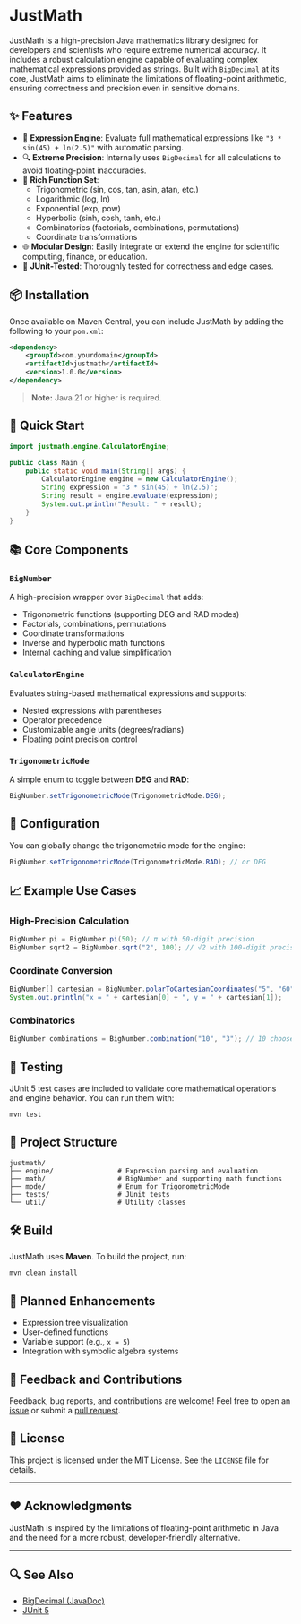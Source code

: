 
# JustMath

JustMath is a high-precision Java mathematics library designed for developers and scientists who require extreme numerical accuracy. It includes a robust calculation engine capable of evaluating complex mathematical expressions provided as strings. Built with `BigDecimal` at its core, JustMath aims to eliminate the limitations of floating-point arithmetic, ensuring correctness and precision even in sensitive domains.

## ✨ Features

- 🧮 **Expression Engine**: Evaluate full mathematical expressions like `"3 * sin(45) + ln(2.5)"` with automatic parsing.
- 🔍 **Extreme Precision**: Internally uses `BigDecimal` for all calculations to avoid floating-point inaccuracies.
- 🧠 **Rich Function Set**:
  - Trigonometric (sin, cos, tan, asin, atan, etc.)
  - Logarithmic (log, ln)
  - Exponential (exp, pow)
  - Hyperbolic (sinh, cosh, tanh, etc.)
  - Combinatorics (factorials, combinations, permutations)
  - Coordinate transformations
- 🌐 **Modular Design**: Easily integrate or extend the engine for scientific computing, finance, or education.
- 🧪 **JUnit-Tested**: Thoroughly tested for correctness and edge cases.

## 📦 Installation

Once available on Maven Central, you can include JustMath by adding the following to your `pom.xml`:

```xml
<dependency>
    <groupId>com.yourdomain</groupId>
    <artifactId>justmath</artifactId>
    <version>1.0.0</version>
</dependency>
```

> **Note:** Java 21 or higher is required.

## 🚀 Quick Start

```java
import justmath.engine.CalculatorEngine;

public class Main {
    public static void main(String[] args) {
        CalculatorEngine engine = new CalculatorEngine();
        String expression = "3 * sin(45) + ln(2.5)";
        String result = engine.evaluate(expression);
        System.out.println("Result: " + result);
    }
}
```

## 📚 Core Components

### `BigNumber`

A high-precision wrapper over `BigDecimal` that adds:

- Trigonometric functions (supporting DEG and RAD modes)
- Factorials, combinations, permutations
- Coordinate transformations
- Inverse and hyperbolic math functions
- Internal caching and value simplification

### `CalculatorEngine`

Evaluates string-based mathematical expressions and supports:

- Nested expressions with parentheses
- Operator precedence
- Customizable angle units (degrees/radians)
- Floating point precision control

### `TrigonometricMode`

A simple enum to toggle between **DEG** and **RAD**:

```java
BigNumber.setTrigonometricMode(TrigonometricMode.DEG);
```

## 🔧 Configuration

You can globally change the trigonometric mode for the engine:

```java
BigNumber.setTrigonometricMode(TrigonometricMode.RAD); // or DEG
```

## 📈 Example Use Cases

### High-Precision Calculation

```java
BigNumber pi = BigNumber.pi(50); // π with 50-digit precision
BigNumber sqrt2 = BigNumber.sqrt("2", 100); // √2 with 100-digit precision
```

### Coordinate Conversion

```java
BigNumber[] cartesian = BigNumber.polarToCartesianCoordinates("5", "60");
System.out.println("x = " + cartesian[0] + ", y = " + cartesian[1]);
```

### Combinatorics

```java
BigNumber combinations = BigNumber.combination("10", "3"); // 10 choose 3
```

## 🧪 Testing

JUnit 5 test cases are included to validate core mathematical operations and engine behavior. You can run them with:

```bash
mvn test
```

## 📁 Project Structure

```
justmath/
├── engine/                # Expression parsing and evaluation
├── math/                  # BigNumber and supporting math functions
├── mode/                  # Enum for TrigonometricMode
├── tests/                 # JUnit tests
└── util/                  # Utility classes
```

## 🛠️ Build

JustMath uses **Maven**. To build the project, run:

```bash
mvn clean install
```

## 🧩 Planned Enhancements

- Expression tree visualization
- User-defined functions
- Variable support (e.g., `x = 5`)
- Integration with symbolic algebra systems

## 💬 Feedback and Contributions

Feedback, bug reports, and contributions are welcome! Feel free to open an [issue](https://github.com/yourname/justmath/issues) or submit a [pull request](https://github.com/yourname/justmath/pulls).

## 📄 License

This project is licensed under the MIT License. See the `LICENSE` file for details.

---

## ❤️ Acknowledgments

JustMath is inspired by the limitations of floating-point arithmetic in Java and the need for a more robust, developer-friendly alternative.

---

## 🔍 See Also

- [BigDecimal (JavaDoc)](https://docs.oracle.com/en/java/javase/21/docs/api/java.base/java/math/BigDecimal.html)
- [JUnit 5](https://junit.org/junit5/)

